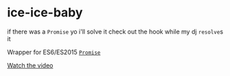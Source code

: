# ice-ice-baby

if there was a `Promise` yo i'll solve it check out the hook while my dj `resolve`s it

Wrapper for ES6/ES2015 [`Promise`](https://developer.mozilla.org/en-US/docs/Web/JavaScript/Reference/Global_Objects/Promise)

[Watch the video](https://youtu.be/rog8ou-ZepE)